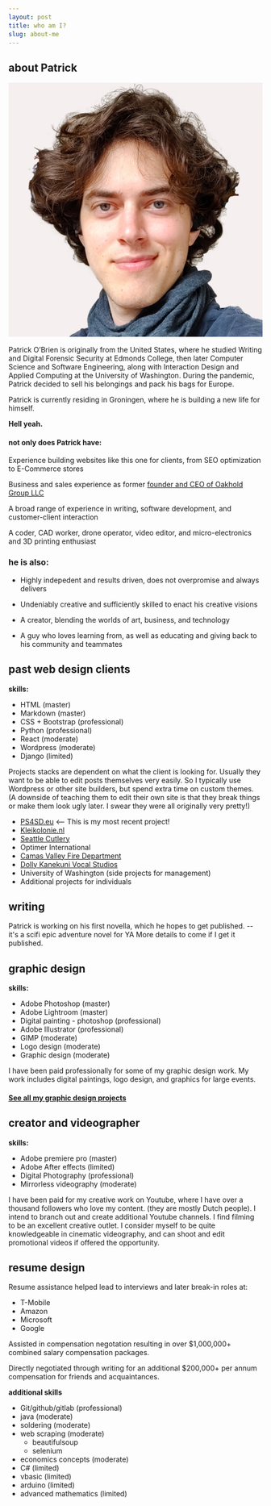 ```yaml
---
layout: post
title: who am I?
slug: about-me
---
```


## about Patrick
![Profile photo](assets\images\about-me\profile-shot.jpg)


Patrick O’Brien is originally from the United States, where he studied Writing and Digital Forensic Security at Edmonds College, then later Computer Science and Software Engineering, along with Interaction Design and Applied Computing at the University of Washington. During the pandemic, Patrick decided to sell his belongings and pack his bags for Europe.

Patrick is currently residing in Groningen, where he is building a new life for himself. 

**Hell yeah.** 

#### not only does Patrick have:

Experience building websites like this one for clients, from SEO optimization to E-Commerce stores

Business and sales experience as former [founder and CEO of Oakhold Group LLC](https://opencorporates.com/companies/us_wa/604477197)

A broad range of experience in writing, software development, and customer-client interaction

A coder, CAD worker, drone operator, video editor, and micro-electronics and 3D printing enthusiast

### he is also:
 - Highly indepedent and results driven, does not overpromise and always delivers

 - Undeniably creative and sufficiently skilled to enact his creative visions

 - A creator, blending the worlds of art, business, and technology

 - A guy who loves learning from, as well as educating and giving back to his community and teammates


## past web design clients
**skills:**
- HTML (master)
- Markdown (master)
- CSS + Bootstrap (professional)
- Python (professional)
- React (moderate)
- Wordpress (moderate)
- Django (limited)

Projects stacks are dependent on what the client is looking for. Usually they want to be able to edit posts themselves very easily. So I typically use Wordpress or other site builders, but spend extra time on custom themes. (A downside of teaching them to edit their own site is that they break things or make them look ugly later. I swear they were all originally very pretty!)


- [PS4SD.eu](https://ps4sd.eu/) <-- This is my most recent project!
- [Kleikolonie.nl](https://kleikolonie.nl/)
- [Seattle Cutlery](https://seacut.com/)
- Optimer International
- [Camas Valley Fire Department](https://www.cvrvfd.com/)
- [Dolly Kanekuni Vocal Studios](https://dollykvocalcoach.com/)
- University of Washington (side projects for management)
- Additional projects for individuals

## writing
Patrick is working on his first novella, which he hopes to get published. --it's a scifi epic adventure novel for YA
More details to come if I get it published. 

## graphic design
**skills:**
- Adobe Photoshop (master)
- Adobe Lightroom (master)
- Digital painting - photoshop (professional)
- Adobe Illustrator (professional)
- GIMP (moderate)
- Logo design (moderate)
- Graphic design (moderate)

I have been paid professionally for some of my graphic design work. My work includes digital paintings, logo design, and graphics for large events.

#### [See all my graphic design projects](https://cforcomputer.github.io/graphic-design.html)

## creator and videographer
**skills:**
- Adobe premiere pro (master)
- Adobe After effects (limited)
- Digital Photography (professional)
- Mirrorless videography (moderate)

I have been paid for my creative work on Youtube, where I have over a thousand followers who love my content. (they are mostly Dutch people). 
I intend to branch out and create additional Youtube channels. I find filming to be an excellent creative outlet. I consider myself to be quite knowledgeable in cinematic videography, and can shoot and edit promotional videos if offered the opportunity.


## resume design
Resume assistance helped lead to interviews and later break-in roles at:

- T-Mobile
- Amazon
- Microsoft
- Google

Assisted in compensation negotation resulting in over $1,000,000+ combined salary compensation packages.

Directly negotiated through writing for an additional $200,000+ per annum compensation for friends and acquaintances.

**additional skills**
- Git/github/gitlab (professional)
- java (moderate)
- soldering (moderate)
- web scraping (moderate)
    - beautifulsoup
    - selenium 
- economics concepts (moderate)
- C# (limited)
- vbasic (limited)
- arduino (limited)
- advanced mathematics (limited)
